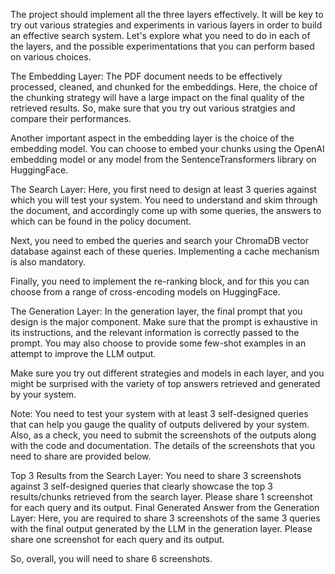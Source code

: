 The project should implement all the three layers effectively. It will be key to try out various strategies and experiments in various layers in order to build an effective search system. Let's explore what you need to do in each of the layers, and the possible experimentations that you can perform based on various choices.

The Embedding Layer: The PDF document needs to be effectively processed, cleaned, and chunked for the embeddings. Here, the choice of the chunking strategy will have a large impact on the final quality of the retrieved results. So, make sure that you try out various stratgies and compare their performances.

Another important aspect in the embedding layer is the choice of the embedding model. You can choose to embed your chunks using the OpenAI embedding model or any model from the SentenceTransformers library on HuggingFace.
 
The Search Layer: Here, you first need to design at least 3 queries against which you will test your system. You need to understand and skim through the document, and accordingly come up with some queries, the answers to which can be found in the policy document.

Next, you need to embed the queries and search your ChromaDB vector database against each of these queries. Implementing a cache mechanism is also mandatory.

Finally, you need to implement the re-ranking block, and for this you can choose from a range of cross-encoding models on HuggingFace.
 
The Generation Layer: In the generation layer, the final prompt that you design is the major component. Make sure that the prompt is exhaustive in its instructions, and the relevant information is correctly passed to the prompt. You may also choose to provide some few-shot examples in an attempt to improve the LLM output.
 

Make sure you try out different strategies and models in each layer, and you might be surprised with the variety of top answers retrieved and generated by your system. 

 

Note: You need to test your system with at least 3 self-designed queries that can help you gauge the quality of outputs delivered by your system. Also, as a check, you need to submit the screenshots of the outputs along with the code and documentation. The details of the screenshots that you need to share are provided below.

Top 3 Results from the Search Layer: You need to share 3 screenshots against 3 self-designed queries that clearly showcase the top 3 results/chunks retrieved from the search layer. Please share 1 screenshot for each query and its output.
Final Generated Answer from the Generation Layer: Here, you are required to share 3 screenshots of the same 3 queries with the final output generated by the LLM in the generation layer. Please share one screenshot for each query and its output.

So, overall, you will need to share 6 screenshots.
